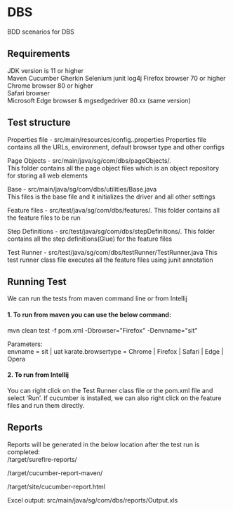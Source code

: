 # DBS
BDD scenarios for DBS

## Requirements
JDK version is 11 or higher  
Maven
Cucumber
Gherkin
Selenium
junit
log4j
Firefox browser 70 or higher  
Chrome browser 80 or higher  
Safari browser  
Microsoft Edge browser & mgsedgedriver 80.xx (same version)  

## Test structure

Properties file - src/main/resources/config.<envname>.properties 
Properties file contains all the URLs, environment, default browser type and other configs  

Page Objects - src/main/java/sg/com/dbs/pageObjects/*.*  
This folder contains all the page object files which is an object repository for storing all web elements 

Base - src/main/java/sg/com/dbs/utilities/Base.java  
This files is the base file and it initializes the driver and all other settings 

Feature files - src/test/java/sg/com/dbs/features/*.*
This folder contains all the feature files to be run

Step Definitions - src/test/java/sg/com/dbs/stepDefinitions/*.*
This folder contains all the step definitions(Glue) for the feature files

Test Runner - src/test/java/sg/com/dbs/testRunner/TestRunner.java
This test runner class file executes all the feature files using junit annotation

## Running Test

We can run the tests from maven command line or from Intellij

#### 1. To run from maven you can use the below command:  

mvn clean test -f pom.xml -Dbrowser="Firefox" -Denvname="sit"

Parameters:  
envname = sit | uat 
karate.browsertype = Chrome | Firefox | Safari | Edge | Opera

#### 2. To run from Intellij  

You can right click on the Test Runner class file or the pom.xml file and select ‘Run’. If cucumber is installed, we can also right click on the feature files and run them directly.

## Reports

Reports will be generated in the below location after the test run is completed:  
/target/surefire-reports/

/target/cucumber-report-maven/

/target/site/cucumber-report.html

Excel output: src/main/java/sg/com/dbs/reports/Output.xls
